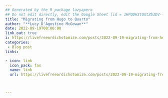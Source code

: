 ```yaml
---
## Generated by the R package lazyapero
## Do not edit directly, edit the Google Sheet [id = 1HPQDH3tOXtZb1DV--8wR9CKAzUz5aywWc2vM3OQ5SrU]
title: "Migrating from Hugo to Quarto"
author: "**Lucy D'Agostino McGowan**"
date: 2022-09-19T00:00:00
link_out: true
i: https://livefreeordichotomize.com/posts/2022-09-19-migrating-from-hugo-to-quarto/
categories:
 - Blog post
links:

- icon: link
  icon_pack: fas
  name: link
  url: https://livefreeordichotomize.com/posts/2022-09-19-migrating-from-hugo-to-quarto/



---
```





